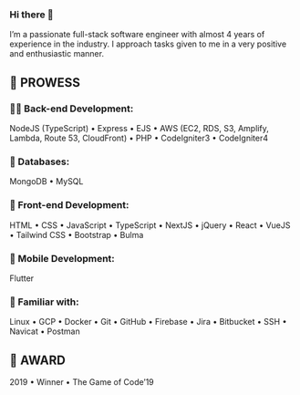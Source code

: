 ### Hi there 👋

I’m a passionate full-stack software engineer with almost 4 years of experience in the industry. I approach tasks given to me in a very positive and enthusiastic manner.

## 💪 PROWESS

### **🧑‍💻 Back-end Development:**
NodeJS (TypeScript) • Express • EJS • AWS (EC2, RDS, S3, Amplify, Lambda, Route 53, CloudFront) • PHP • CodeIgniter3 • CodeIgniter4

### **📄 Databases:**
MongoDB • MySQL

### **🎨 Front-end Development:**
HTML • CSS • JavaScript • TypeScript • NextJS • jQuery • React • VueJS • Tailwind CSS • Bootstrap • Bulma

### **📱 Mobile Development:**
Flutter

### **🥱 Familiar with:**
Linux • GCP • Docker • Git • GitHub • Firebase • Jira • Bitbucket • SSH • Navicat • Postman

## 🥇 AWARD
2019 • Winner • The Game of Code’19
